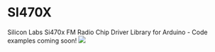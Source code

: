 SI470X
======

Silicon Labs Si470x FM Radio Chip Driver Library for Arduino - Code examples coming soon!
<img src="http://www.hobbytent.com/other/files/10663-01a.jpg" />
